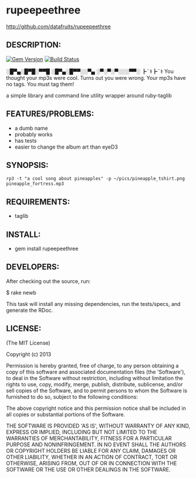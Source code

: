 # rupeepeethree

http://github.com/datafruits/rupeepeethree

## DESCRIPTION:

[![Gem Version](http://img.shields.io/gem/v/rupeepeethree.svg)](https://rubygems.org/gems/rupeepeethree)
[![Build Status](https://secure.travis-ci.org/datafruits/rupeepeethree.png?branch=master)](http://travis-ci.org/datafruits/rupeepeethree)

░█▀▄░█▀█░▀▀█
░█▀▄░█▀▀░░▀▄
░▀░▀░▀░░░▀▀░
┣¨ｷ┣¨ｷ
You thought your mp3s were cool. Turns out you were wrong. Your mp3s have no tags. You must tag them!

a simple library and command line utility wrapper around ruby-taglib

## FEATURES/PROBLEMS:

* a dumb name
* probably works
* has tests
* easier to change the album art than eyeD3

## SYNOPSIS:

`rp3 -t "a cool song about pineapples" -p ~/pics/pineapple_tshirt.png pineapple_fortress.mp3`

## REQUIREMENTS:

* taglib

## INSTALL:

* gem install rupeepeethree

## DEVELOPERS:

After checking out the source, run:

  $ rake newb

This task will install any missing dependencies, run the tests/specs,
and generate the RDoc.

## LICENSE:

(The MIT License)

Copyright (c) 2013

Permission is hereby granted, free of charge, to any person obtaining
a copy of this software and associated documentation files (the
'Software'), to deal in the Software without restriction, including
without limitation the rights to use, copy, modify, merge, publish,
distribute, sublicense, and/or sell copies of the Software, and to
permit persons to whom the Software is furnished to do so, subject to
the following conditions:

The above copyright notice and this permission notice shall be
included in all copies or substantial portions of the Software.

THE SOFTWARE IS PROVIDED 'AS IS', WITHOUT WARRANTY OF ANY KIND,
EXPRESS OR IMPLIED, INCLUDING BUT NOT LIMITED TO THE WARRANTIES OF
MERCHANTABILITY, FITNESS FOR A PARTICULAR PURPOSE AND NONINFRINGEMENT.
IN NO EVENT SHALL THE AUTHORS OR COPYRIGHT HOLDERS BE LIABLE FOR ANY
CLAIM, DAMAGES OR OTHER LIABILITY, WHETHER IN AN ACTION OF CONTRACT,
TORT OR OTHERWISE, ARISING FROM, OUT OF OR IN CONNECTION WITH THE
SOFTWARE OR THE USE OR OTHER DEALINGS IN THE SOFTWARE.

